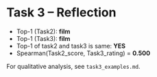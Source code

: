 # Task 3 – Reflection

- Top-1 (Task2): **film**
- Top-1 (Task3): **film**
- Top-1 of task2 and task3 is same: **YES**
- Spearman(Task2_score, Task3_rating) = **0.500**

For qualitative analysis, see `task3_examples.md`.